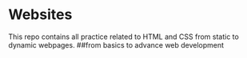 # Websites
This repo contains all practice related to HTML and CSS from static to dynamic webpages.
##from basics to advance web development
